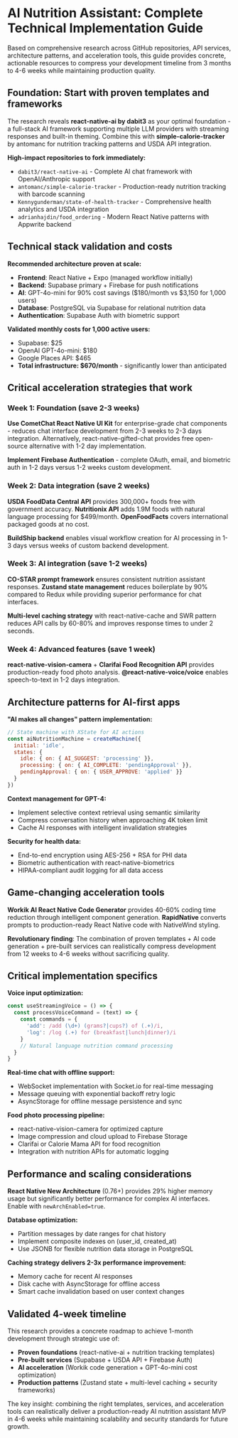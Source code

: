 # AI Nutrition Assistant: Complete Technical Implementation Guide

Based on comprehensive research across GitHub repositories, API services, architecture patterns, and acceleration tools, this guide provides concrete, actionable resources to compress your development timeline from 3 months to 4-6 weeks while maintaining production quality.

## Foundation: Start with proven templates and frameworks

The research reveals **react-native-ai by dabit3** as your optimal foundation - a full-stack AI framework supporting multiple LLM providers with streaming responses and built-in theming. Combine this with **simple-calorie-tracker** by antomanc for nutrition tracking patterns and USDA API integration.

**High-impact repositories to fork immediately:**
- `dabit3/react-native-ai` - Complete AI chat framework with OpenAI/Anthropic support
- `antomanc/simple-calorie-tracker` - Production-ready nutrition tracking with barcode scanning
- `Kennygunderman/state-of-health-tracker` - Comprehensive health analytics and USDA integration
- `adrianhajdin/food_ordering` - Modern React Native patterns with Appwrite backend

## Technical stack validation and costs

**Recommended architecture proven at scale:**
- **Frontend**: React Native + Expo (managed workflow initially)
- **Backend**: Supabase primary + Firebase for push notifications  
- **AI**: GPT-4o-mini for 90% cost savings ($180/month vs $3,150 for 1,000 users)
- **Database**: PostgreSQL via Supabase for relational nutrition data
- **Authentication**: Supabase Auth with biometric support

**Validated monthly costs for 1,000 active users:**
- Supabase: $25
- OpenAI GPT-4o-mini: $180  
- Google Places API: $465
- **Total infrastructure: $670/month** - significantly lower than anticipated

## Critical acceleration strategies that work

### Week 1: Foundation (save 2-3 weeks)
**Use CometChat React Native UI Kit** for enterprise-grade chat components - reduces chat interface development from 2-3 weeks to 2-3 days integration. Alternatively, react-native-gifted-chat provides free open-source alternative with 1-2 day implementation.

**Implement Firebase Authentication** - complete OAuth, email, and biometric auth in 1-2 days versus 1-2 weeks custom development.

### Week 2: Data integration (save 2 weeks) 
**USDA FoodData Central API** provides 300,000+ foods free with government accuracy. **Nutritionix API** adds 1.9M foods with natural language processing for $499/month. **OpenFoodFacts** covers international packaged goods at no cost.

**BuildShip backend** enables visual workflow creation for AI processing in 1-3 days versus weeks of custom backend development.

### Week 3: AI integration (save 1-2 weeks)
**CO-STAR prompt framework** ensures consistent nutrition assistant responses. **Zustand state management** reduces boilerplate by 90% compared to Redux while providing superior performance for chat interfaces.

**Multi-level caching strategy** with react-native-cache and SWR pattern reduces API calls by 60-80% and improves response times to under 2 seconds.

### Week 4: Advanced features (save 1 week)
**react-native-vision-camera** + **Clarifai Food Recognition API** provides production-ready food photo analysis. **@react-native-voice/voice** enables speech-to-text in 1-2 days integration.

## Architecture patterns for AI-first apps

**"AI makes all changes" pattern implementation:**
```javascript
// State machine with XState for AI actions
const aiNutritionMachine = createMachine({
  initial: 'idle',
  states: {
    idle: { on: { AI_SUGGEST: 'processing' }},
    processing: { on: { AI_COMPLETE: 'pendingApproval' }},
    pendingApproval: { on: { USER_APPROVE: 'applied' }}
  }
})
```

**Context management for GPT-4:**
- Implement selective context retrieval using semantic similarity
- Compress conversation history when approaching 4K token limit
- Cache AI responses with intelligent invalidation strategies

**Security for health data:**
- End-to-end encryption using AES-256 + RSA for PHI data
- Biometric authentication with react-native-biometrics
- HIPAA-compliant audit logging for all data access

## Game-changing acceleration tools

**Workik AI React Native Code Generator** provides 40-60% coding time reduction through intelligent component generation. **RapidNative** converts prompts to production-ready React Native code with NativeWind styling.

**Revolutionary finding**: The combination of proven templates + AI code generation + pre-built services can realistically compress development from 12 weeks to 4-6 weeks without sacrificing quality.

## Critical implementation specifics

**Voice input optimization:**
```javascript
const useStreamingVoice = () => {
  const processVoiceCommand = (text) => {
    const commands = {
      'add': /add (\d+) (grams?|cups?) of (.+)/i,
      'log': /log (.+) for (breakfast|lunch|dinner)/i
    }
    // Natural language nutrition command processing
  }
}
```

**Real-time chat with offline support:**
- WebSocket implementation with Socket.io for real-time messaging
- Message queuing with exponential backoff retry logic
- AsyncStorage for offline message persistence and sync

**Food photo processing pipeline:**
- react-native-vision-camera for optimized capture
- Image compression and cloud upload to Firebase Storage
- Clarifai or Calorie Mama API for food recognition
- Integration with nutrition APIs for automatic logging

## Performance and scaling considerations

**React Native New Architecture** (0.76+) provides 29% higher memory usage but significantly better performance for complex AI interfaces. Enable with `newArchEnabled=true`.

**Database optimization:**
- Partition messages by date ranges for chat history
- Implement composite indexes on (user_id, created_at)  
- Use JSONB for flexible nutrition data storage in PostgreSQL

**Caching strategy delivers 2-3x performance improvement:**
- Memory cache for recent AI responses
- Disk cache with AsyncStorage for offline access  
- Smart cache invalidation based on user context changes

## Validated 4-week timeline

This research provides a concrete roadmap to achieve 1-month development through strategic use of:
- **Proven foundations** (react-native-ai + nutrition tracking templates)
- **Pre-built services** (Supabase + USDA API + Firebase Auth)
- **AI acceleration** (Workik code generation + GPT-4o-mini cost optimization)
- **Production patterns** (Zustand state + multi-level caching + security frameworks)

The key insight: combining the right templates, services, and acceleration tools can realistically deliver a production-ready AI nutrition assistant MVP in 4-6 weeks while maintaining scalability and security standards for future growth.